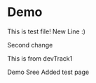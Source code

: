 # Demo

This is test file!
New Line :)

Second change 

This is from devTrack1

Demo Sree
Added test page 